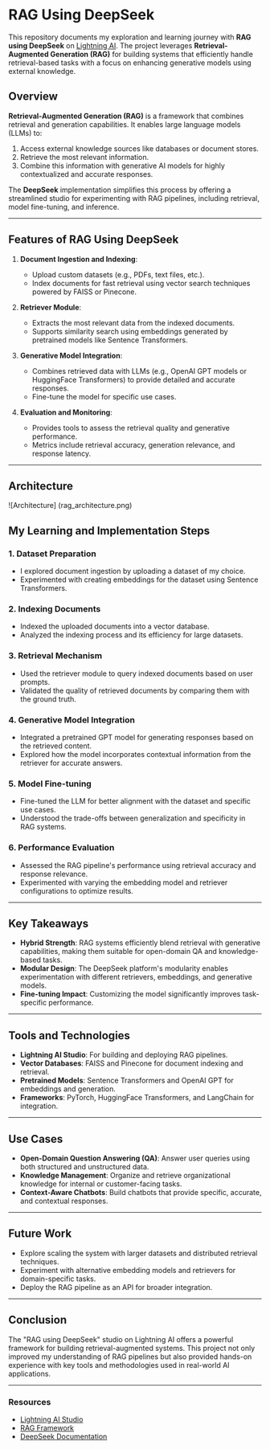 # RAG Using DeepSeek

This repository documents my exploration and learning journey with **RAG using DeepSeek** on [Lightning AI](https://lightning.ai). The project leverages **Retrieval-Augmented Generation (RAG)** for building systems that efficiently handle retrieval-based tasks with a focus on enhancing generative models using external knowledge.

## Overview

**Retrieval-Augmented Generation (RAG)** is a framework that combines retrieval and generation capabilities. It enables large language models (LLMs) to:

1. Access external knowledge sources like databases or document stores.
2. Retrieve the most relevant information.
3. Combine this information with generative AI models for highly contextualized and accurate responses.

The **DeepSeek** implementation simplifies this process by offering a streamlined studio for experimenting with RAG pipelines, including retrieval, model fine-tuning, and inference.

---

## Features of RAG Using DeepSeek

1. **Document Ingestion and Indexing**:
   - Upload custom datasets (e.g., PDFs, text files, etc.).
   - Index documents for fast retrieval using vector search techniques powered by FAISS or Pinecone.

2. **Retriever Module**:
   - Extracts the most relevant data from the indexed documents.
   - Supports similarity search using embeddings generated by pretrained models like Sentence Transformers.

3. **Generative Model Integration**:
   - Combines retrieved data with LLMs (e.g., OpenAI GPT models or HuggingFace Transformers) to provide detailed and accurate responses.
   - Fine-tune the model for specific use cases.

4. **Evaluation and Monitoring**:
   - Provides tools to assess the retrieval quality and generative performance.
   - Metrics include retrieval accuracy, generation relevance, and response latency.

---
## Architecture 
![Architecture] (rag_architecture.png)

## My Learning and Implementation Steps

### 1. Dataset Preparation
- I explored document ingestion by uploading a dataset of my choice.
- Experimented with creating embeddings for the dataset using Sentence Transformers.

### 2. Indexing Documents
- Indexed the uploaded documents into a vector database.
- Analyzed the indexing process and its efficiency for large datasets.

### 3. Retrieval Mechanism
- Used the retriever module to query indexed documents based on user prompts.
- Validated the quality of retrieved documents by comparing them with the ground truth.

### 4. Generative Model Integration
- Integrated a pretrained GPT model for generating responses based on the retrieved content.
- Explored how the model incorporates contextual information from the retriever for accurate answers.

### 5. Model Fine-tuning
- Fine-tuned the LLM for better alignment with the dataset and specific use cases.
- Understood the trade-offs between generalization and specificity in RAG systems.

### 6. Performance Evaluation
- Assessed the RAG pipeline's performance using retrieval accuracy and response relevance.
- Experimented with varying the embedding model and retriever configurations to optimize results.

---

## Key Takeaways

- **Hybrid Strength**: RAG systems efficiently blend retrieval with generative capabilities, making them suitable for open-domain QA and knowledge-based tasks.
- **Modular Design**: The DeepSeek platform's modularity enables experimentation with different retrievers, embeddings, and generative models.
- **Fine-tuning Impact**: Customizing the model significantly improves task-specific performance.

---

## Tools and Technologies

- **Lightning AI Studio**: For building and deploying RAG pipelines.
- **Vector Databases**: FAISS and Pinecone for document indexing and retrieval.
- **Pretrained Models**: Sentence Transformers and OpenAI GPT for embeddings and generation.
- **Frameworks**: PyTorch, HuggingFace Transformers, and LangChain for integration.

---

## Use Cases

- **Open-Domain Question Answering (QA)**: Answer user queries using both structured and unstructured data.
- **Knowledge Management**: Organize and retrieve organizational knowledge for internal or customer-facing tasks.
- **Context-Aware Chatbots**: Build chatbots that provide specific, accurate, and contextual responses.

---

## Future Work

- Explore scaling the system with larger datasets and distributed retrieval techniques.
- Experiment with alternative embedding models and retrievers for domain-specific tasks.
- Deploy the RAG pipeline as an API for broader integration.

---

## Conclusion

The "RAG using DeepSeek" studio on Lightning AI offers a powerful framework for building retrieval-augmented systems. This project not only improved my understanding of RAG pipelines but also provided hands-on experience with key tools and methodologies used in real-world AI applications.

---

### Resources

- [Lightning AI Studio](https://lightning.ai/studios)
- [RAG Framework](https://arxiv.org/abs/2005.11401)
- [DeepSeek Documentation](https://lightning.ai/docs)
